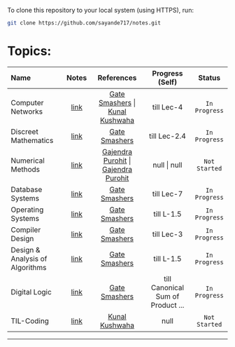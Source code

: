 
To clone this repository to your local system (using HTTPS), run:

```bash
git clone https://github.com/sayande717/notes.git
```

# Topics:
| **Name** | **Notes** | **References** | **Progress (Self)** | **Status** |
| :--- | :---: | :---: | :---: | :---: |
| Computer Networks | [link](./topics/Computer-Networks.md) | [Gate Smashers](https://www.youtube.com/playlist?list=PLxCzCOWd7aiGFBD2-2joCpWOLUrDLvVV_) \| [Kunal Kushwaha](https://www.youtube.com/watch?v=IPvYjXCsTg8&pp=ygUNa3VuYWwgbmV0d29yaw%3D%3D) | till Lec-4 | `In Progress` |
| Discreet Mathematics | [link](./topics/Discreet-Mathematics.md) | [Gate Smashers](https://www.youtube.com/playlist?list=PLxCzCOWd7aiH2wwES9vPWsEL6ipTaUSl3) | till Lec-2.4 | `In Progress` |
| Numerical Methods | [link](./topics/Numerical-Methods.md) | [Gajendra Purohit](https://www.youtube.com/playlist?list=PLU6SqdYcYsfLrTna7UuaVfGZYkNo0cpVC) \| [Gajendra Purohit](https://www.youtube.com/playlist?list=PLU6SqdYcYsfIk1VhXxIYNPFU67ym6gae8) | null \| null | `Not Started` |
| Database Systems | [link](./topics/Database-Systems.md) | [Gate Smashers](https://www.youtube.com/playlist?list=PLxCzCOWd7aiFAN6I8CuViBuCdJgiOkT2Y) | till Lec-7 | `In Progress` |
| Operating Systems | [link](./topics/Operating-Systems.md) | [Gate Smashers](https://www.youtube.com/playlist?list=PLxCzCOWd7aiGz9donHRrE9I3Mwn6XdP8p) | till L-1.5 | `In Progress` |
| Compiler Design | [link](./topics/Compiler-Design.md) | [Gate Smashers](https://www.youtube.com/playlist?list=PLxCzCOWd7aiEKtKSIHYusizkESC42diyc) | till Lec-3 | `In Progress` |
| Design & Analysis of Algorithms | [link](./topics/Algorithms.md) | [Gate Smashers](https://www.youtube.com/playlist?list=PLxCzCOWd7aiHcmS4i14bI0VrMbZTUvlTa) | till L-1.5 | `In Progress` |
| Digital Logic | [link](./topics/Algorithms.md) | [Gate Smashers](https://www.youtube.com/playlist?list=PLxCzCOWd7aiGmXg4NoX6R31AsC5LeCPHe) | till Canonical Sum of Product ... | `In Progress` |
| TIL-Coding | [link](./topics/TIL-Coding.md) | [Kunal Kushwaha](https://www.youtube.com/playlist?list=PL9gnSGHSqcnr_DxHsP7AW9ftq0AtAyYqJ) | null | `Not Started` |

<hr>

